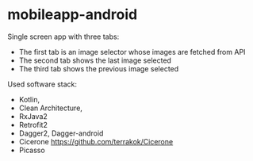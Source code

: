 # mobileapp-android

Single screen app with three tabs:

- The first tab is an image selector whose images are fetched from API
- The second tab shows the last image selected 
- The third tab shows the previous image selected

Used software stack:
- Kotlin,
- Clean Architecture,
- RxJava2
- Retrofit2
- Dagger2, Dagger-android
- Cicerone https://github.com/terrakok/Cicerone
- Picasso
